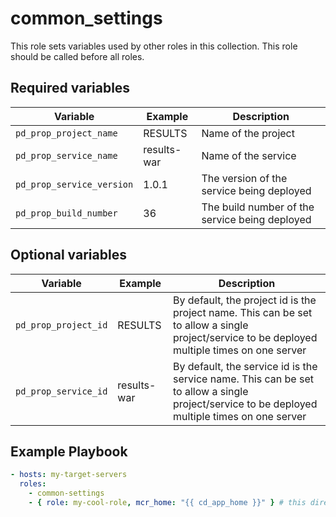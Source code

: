# common_settings

This role sets variables used by other roles in this collection. This role should be called before all roles.

## Required variables

| Variable | Example | Description |
| -------- | ------- | ----------- |
| `pd_prop_project_name` | RESULTS | Name of the project |
| `pd_prop_service_name` | results-war | Name of the service |
| `pd_prop_service_version` | 1.0.1 | The version of the service being deployed |
| `pd_prop_build_number` | 36 | The build number of the service being deployed |


## Optional variables

| Variable | Example | Description |
| -------- | ------- | ----------- |
| `pd_prop_project_id` | RESULTS | By default, the project id is the project name. This can be set to allow a single project/service to be deployed multiple times on one server |
| `pd_prop_service_id` | results-war | By default, the service id is the service name. This can be set to allow a single project/service to be deployed multiple times on one server |

Example Playbook
----------------
```yaml
- hosts: my-target-servers
  roles:
    - common-settings
    - { role: my-cool-role, mcr_home: "{{ cd_app_home }}" } # this directory is guaranteed to exist
```
